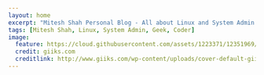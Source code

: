 ```yaml
---
layout: home
excerpt: "Mitesh Shah Personal Blog - All about Linux and System Admin stuff."
tags: [Mitesh Shah, Linux, System Admin, Geek, Coder]
image:
  feature: https://cloud.githubusercontent.com/assets/1223371/12351969/dd1b9982-bba7-11e5-8ba4-0a197cab4a32.jpg
  credit: giiks.com
  creditlink: http://www.giiks.com/wp-content/uploads/cover-default-giiks.jpg
---
```

